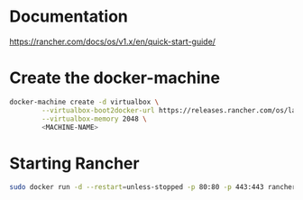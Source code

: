 # Documentation

https://rancher.com/docs/os/v1.x/en/quick-start-guide/

# Create the docker-machine

```bash
docker-machine create -d virtualbox \
        --virtualbox-boot2docker-url https://releases.rancher.com/os/latest/rancheros.iso \
        --virtualbox-memory 2048 \
        <MACHINE-NAME>
```

# Starting Rancher

```bash
sudo docker run -d --restart=unless-stopped -p 80:80 -p 443:443 rancher/rancher
```
